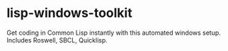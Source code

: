 # lisp-windows-toolkit
Get coding in Common Lisp instantly with this automated windows setup.  Includes Roswell, SBCL, Quicklisp. 
